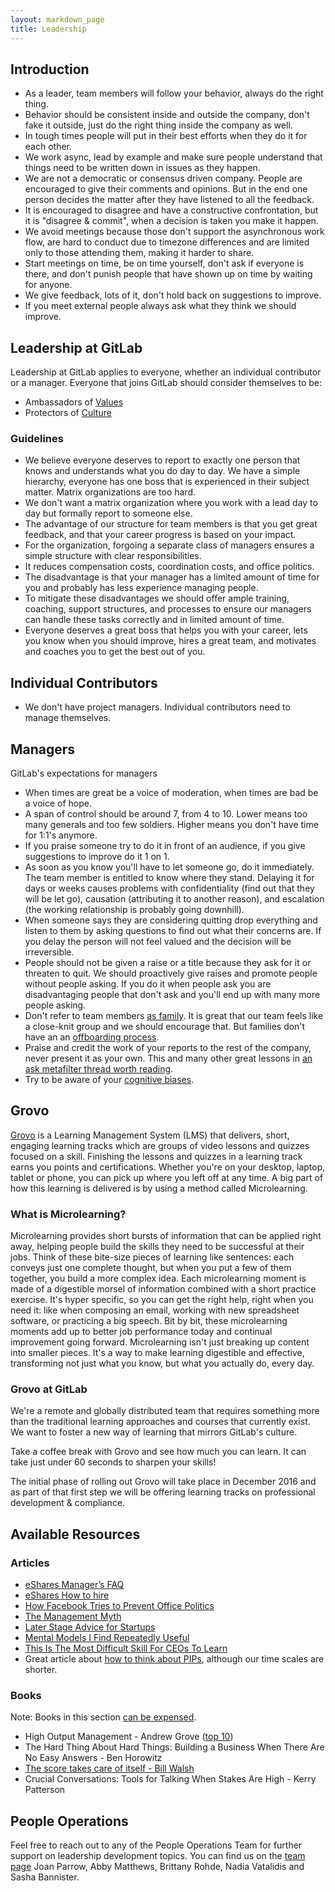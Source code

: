 ```yaml
---
layout: markdown_page
title: Leadership
---
```


## Introduction

- As a leader, team members will follow your behavior, always do the right thing.
- Behavior should be consistent inside and outside the company, don't fake it outside, just do the right thing inside the company as well.
- In tough times people will put in their best efforts when they do it for each other.
- We work async, lead by example and make sure people understand that things need to be written down in issues as they happen.
- We are not a democratic or consensus driven company. People are encouraged to give their comments and opinions. But in the end one person decides the matter after they have listened to all the feedback.
- It is encouraged to disagree and have a constructive confrontation, but it is "disagree & commit", when a decision is taken you make it happen.
- We avoid meetings because those don't support the asynchronous work flow, are hard to conduct due to timezone differences and are limited only to those attending them, making it harder to share.
- Start meetings on time, be on time yourself, don't ask if everyone is there, and don't punish people that have shown up on time by waiting for anyone.
- We give feedback, lots of it, don't hold back on suggestions to improve.
- If you meet external people always ask what they think we should improve.

## Leadership at GitLab

Leadership at GitLab applies to everyone, whether an individual contributor or a manager.  Everyone that joins GitLab should consider themselves to be:

- Ambassadors of [Values](https://about.gitlab.com/handbook/#values)
- Protectors of [Culture](https://about.gitlab.com/culture/)

### Guidelines

 - We believe everyone deserves to report to exactly one person that knows and        understands what you do day to day. We have a simple hierarchy, everyone has one boss that is experienced in their subject matter. Matrix organizations are too hard.
 - We don't want a matrix organization where you work with a lead day to day but formally report to someone else.
 - The advantage of our structure for team members is that you get great feedback, and that your career progress is based on your impact.
 - For the organization, forgoing a separate class of managers ensures a simple structure with clear responsibilities.
 - It reduces compensation costs, coordination costs, and office politics.
 - The disadvantage is that your manager has a limited amount of time for you and probably has less experience managing people.
 - To mitigate these disadvantages we should offer ample training, coaching, support structures, and processes to ensure our managers can handle these tasks correctly and in limited amount of time.
 - Everyone deserves a great boss that helps you with your career, lets you know when you should improve, hires a great team, and motivates and coaches you to get the best out of you.

## Individual Contributors

 - We don't have project managers. Individual contributors need to manage themselves.


## Managers

GitLab's expectations for managers

 - When times are great be a voice of moderation, when times are bad be a voice of hope.
 - A span of control should be around 7, from 4 to 10. Lower means too many generals and too few soldiers. Higher means you don't have time for 1:1's anymore.
  - If you praise someone try to do it in front of an audience, if you give suggestions to improve do it 1 on 1.
  - As soon as you know you'll have to let someone go, do it immediately. The team member is entitled to know where they stand. Delaying it for days or weeks causes problems with confidentiality (find out that they will be let go), causation (attributing it to another reason), and escalation (the working relationship is probably going downhill).
  - When someone says they are considering quitting drop everything and listen to them by asking questions to find out what their concerns are. If you delay the person will not feel valued and the decision will be irreversible.
  - People should not be given a raise or a title because they ask for it or threaten to quit. We should proactively give raises and promote people without people asking. If you do it when people ask you are disadvantaging people that don't ask and you'll end up with many more people asking.
  - Don't refer to team members [as family](https://hbr.org/2014/06/your-company-is-not-a-family). It is great that our team feels like a close-knit group and we should encourage that. But families don't have an an [offboarding process](https://about.gitlab.com/handbook/offboarding/).
  - Praise and credit the work of your reports to the rest of the company, never present it as your own. This and many other great lessons in [an ask metafilter thread worth reading](http://ask.metafilter.com/300002/My-best-manager-did-this).
  - Try to be aware of your [cognitive biases](https://betterhumans.coach.me/cognitive-bias-cheat-sheet-55a472476b18).

## Grovo

[Grovo](https://www.grovo.com/) is a Learning Management System (LMS) that delivers, short, engaging learning tracks which are groups of video lessons and quizzes focused on a skill. Finishing the lessons and quizzes in a learning track earns you points and certifications. Whether you're on your desktop, laptop, tablet or phone, you can pick up where you left off at any time. A big part of how this learning is delivered is by using a method called Microlearning.


### What is Microlearning?

Microlearning provides short bursts of information that can be applied right away, helping people build the skills they need to be successful at their jobs.
Think of these bite-size pieces of learning like sentences: each conveys just one complete thought, but when you put a few of them together, you build a more complex idea.
Each microlearning moment is made of a digestible morsel of information combined with a short practice exercise.
It's hyper specific, so you can get the right help, right when you need it: like when composing an email, working with new spreadsheet software, or practicing a big speech.
Bit by bit, these microlearning moments add up to better job performance today and continual improvement going forward.
Microlearning isn't just breaking up content into smaller pieces.
It's a way to make learning digestible and effective, transforming not just what you know, but what you actually do, every day.


### Grovo at GitLab

We're a remote and globally distributed team that requires something more than the traditional learning approaches and courses that currently exist. We want to foster a new way of learning that mirrors GitLab's culture.


Take a coffee break with Grovo and see how much you can learn.  It can take just under 60 seconds to sharpen your skills!


The initial phase of rolling out Grovo will take place in December 2016 and as part of that first step we will be offering learning tracks on professional development & compliance.



## Available Resources

### Articles

- [eShares Manager’s FAQ](https://readthink.com/a-managers-faq-35858a229f84)
- [eShares How to hire](https://blog.esharesinc.com/how-to-hire-34f4ded5f176)
- [How Facebook Tries to Prevent Office Politics](https://hbr.org/2016/06/how-facebook-tries-to-prevent-office-politics)
- [The Management Myth](http://www.theatlantic.com/magazine/archive/2006/06/the-management-myth/304883/)
- [Later Stage Advice for Startups](http://themacro.com/articles/2016/07/later-stage-advice-for-startups/)
- [Mental Models I Find Repeatedly Useful](https://medium.com/@yegg/mental-models-i-find-repeatedly-useful-936f1cc405d)
- [This Is The Most Difficult Skill For CEOs To Learn](http://www.businessinsider.com/whats-the-most-difficult-ceo-skill-managing-your-own-psychology-2011-4)
 - Great article about [how to think about PIPs](https://mfbt.ca/how-i-talk-to-leaders-about-firing-people-8149dfcb035b), although our time scales are shorter.

### Books

Note: Books in this section [can be expensed](https://about.gitlab.com/handbook/#spending-company-money).
- High Output Management - Andrew Grove ([top 10](https://getlighthouse.com/blog/andy-grove-quotes-leadership-high-output-management/))
- The Hard Thing About Hard Things: Building a Business When There Are No Easy Answers - Ben Horowitz
- [The score takes care of itself - Bill Walsh](http://coachjacksonspages.com/The%20Score%20Takes%20Care.pdf)
- Crucial Conversations: Tools for Talking When Stakes Are High - Kerry Patterson


## People Operations

Feel free to reach out to any of the People Operations Team for further support on leadership development topics.  You can find us on the [team page](https://about.gitlab.com/team/) Joan Parrow, Abby Matthews, Brittany Rohde, Nadia Vatalidis and Sasha Bannister.
